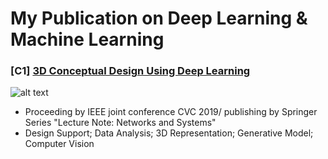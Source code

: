# My Publication on Deep Learning & Machine Learning 

### [C1] [3D Conceptual Design Using Deep Learning](https://arxiv.org/abs/1808.01675)
![alt text](https://github.com/vivienzou1/my-publication/blob/master/Screen%20Shot%202018-07-12%20at%2011.50.31%20PM.png)
* Proceeding by IEEE joint conference CVC 2019/ publishing by Springer Series "Lecture Note: Networks and Systems"
* Design Support; Data Analysis; 3D Representation; Generative Model; Computer Vision  


